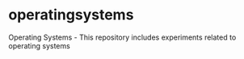 # operatingsystems
Operating Systems -
This repository includes experiments related to operating systems
